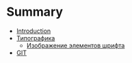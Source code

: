 # Summary

* [Introduction](README.md)
* [Типографика](typography/index.md)
   * [Изображение элементов шрифта](typography/izobrazhenie_elementov_shrifta.md)
* [GIT](GIT/index.html)


